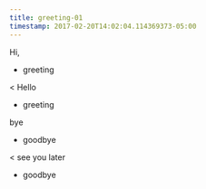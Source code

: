 ```yaml
---
title: greeting-01
timestamp: 2017-02-20T14:02:04.114369373-05:00
---
```


Hi,
* greeting

< Hello
* greeting

bye
* goodbye

< see you later
* goodbye
